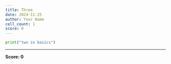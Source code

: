 ```yaml
---
title: Three
date: 2024-11-25
author: Your Name
cell_count: 1
score: 0
---
```


```python
print("two in basics")
```


---
**Score: 0**